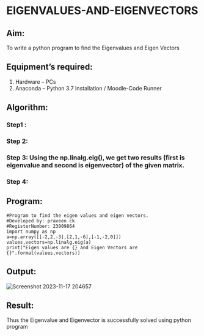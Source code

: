# EIGENVALUES-AND-EIGENVECTORS
## Aim:
To write a python program to find the Eigenvalues and Eigen Vectors
## Equipment’s required:
1. 	Hardware – PCs
2. 	Anaconda – Python 3.7 Installation / Moodle-Code Runner
## Algorithm:
### Step1 : 
### Step 2: 
### Step 3: Using the np.linalg.eig(),  we get two results (first is eigenvalue and second is eigenvector) of the given matrix.
### Step 4: 

## Program:
```
#Program to find the eigen values and eigen vectors.
#Developed by: praveen ck
#RegisterNumber: 23009864
import numpy as np
a=np.array([[-2,2,-3],[2,1,-6],[-1,-2,0]])
values,vectors=np.linalg.eig(a)
print("Eigen values are {} and Eigen Vectors are {}".format(values,vectors))
```
## Output:
![Screenshot 2023-11-17 204657](https://github.com/praveenck23009864/EIGENVALUES-AND-EIGENVECTORS/assets/141472050/0c730b6c-b6e8-48e9-85a3-8eefdc3f6220)

## Result:
Thus the Eigenvalue and Eigenvector is successfully solved using python program
